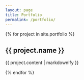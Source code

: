 ```yaml
---
layout: page
title: Portfolio
permalink: /portfolio/
---
```


{% for project in site.portfolio %}

  <h2>{{ project.name }}</h2>
  <p>{{ project.content | markdownify }}</p>
{% endfor %}
